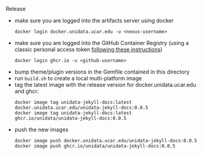 Release

* make sure you are logged into the artifacts server using docker
  ```
  docker login docker.unidata.ucar.edu -u <nexus-username>
  ```
* make sure you are logged into the GitHub Container Registry (using a classic personal access token [following these instructions](https://docs.github.com/en/packages/working-with-a-github-packages-registry/working-with-the-container-registry#authenticating-to-the-container-registry))
  ```
  docker login ghcr.io -u <github-username>
  ```
* bump theme/plugin versions in the Gemfile contained in this directory
* run `build.sh` to create a local multi-platform image
* tag the latest image with the release version for docker.unidata.ucar.edu and ghcr:
  ```
  docker image tag unidata-jekyll-docs:latest docker.unidata.ucar.edu/unidata-jekyll-docs:0.0.5
  docker image tag unidata-jekyll-docs:latest ghcr.io/unidata/unidata-jekyll-docs:0.0.5
  ```
* push the new images
  ```
  docker image push docker.unidata.ucar.edu/unidata-jekyll-docs:0.0.5
  docker image push ghcr.io/unidata/unidata-jekyll-docs:0.0.5
  ```

